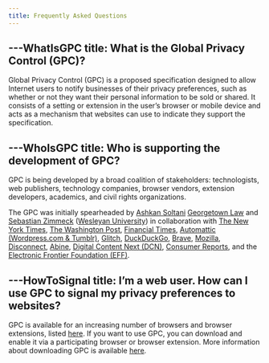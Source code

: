 ```yaml
---
title: Frequently Asked Questions
---
```


---WhatIsGPC
title: What is the Global Privacy Control (GPC)?
---

Global Privacy Control (GPC) is a proposed specification designed to allow
Internet users to notify businesses of their privacy preferences, such as
whether or not they want their personal information to be sold or shared. It
consists of a setting or extension in the user’s browser or mobile device and
acts as a mechanism that websites can use to indicate they support the
specification.


---WhoIsGPC
title: Who is supporting the development of GPC?
---

GPC is being developed by a broad coalition of stakeholders:
technologists, web publishers, technology companies,
browser vendors, extension developers, academics, and
civil rights organizations.

The GPC was initially spearheaded by [Ashkan
Soltani](https://twitter.com/ashk4n) [Georgetown
Law](https://www.georgetowntech.org/) and [Sebastian
Zimmeck](https://twitter.com/SZimmeck) ([Wesleyan
University](https://www.wesleyan.edu/)) in collaboration with [The New York
Times](https://www.nytimes.com), [The Washington
Post](https://www.washingtonpost.com/), [Financial Times](https://www.ft.com/),
[Automattic (Wordpress.com & Tumblr)](https://automattic.com/),
[Glitch](https://glitch.com/),
[DuckDuckGo](https://spreadprivacy.com/announcing-global-privacy-control/),
[Brave](https://brave.com/global-privacy-control/),
[Mozilla](https://www.mozilla.org/en-US/), [Disconnect](https://disconnect.me/),
[Abine](https://www.abine.com/blog/2020/online-privacy-leaders-launch-gpc-global-privacy-control-standard/),
[Digital Content Next (DCN)](https://digitalcontentnext.org/), [Consumer
Reports](https://advocacy.consumerreports.org/issue/tech-privacy/), and the
[Electronic Frontier Foundation (EFF)](https://www.eff.org/).


---HowToSignal
title: I’m a web user. How can I use GPC to signal my privacy preferences to websites?
---

GPC is available for an increasing number of browsers and browser extensions,
listed [here](https://globalprivacycontrol.org/#download). If you want to use
GPC, you can download and enable it via a participating browser or browser
extension. More information about downloading GPC is available
[here](https://globalprivacycontrol.org/).
